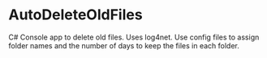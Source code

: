 AutoDeleteOldFiles
==================

C# Console app to delete old files. 
Uses log4net. 
Use config files to assign folder names and the number of days to keep the files in each folder.

